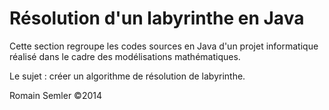 Résolution d'un labyrinthe en Java
==================================

Cette section regroupe les codes sources en Java d'un projet informatique réalisé dans le cadre des modélisations mathématiques.

Le sujet : créer un algorithme de résolution de labyrinthe.

Romain Semler ©2014
